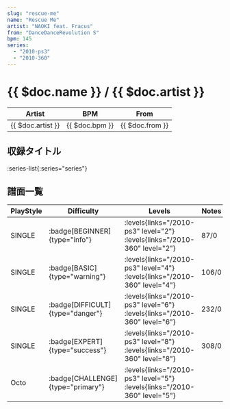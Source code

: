 ```yaml
---
slug: "rescue-me"
name: "Rescue Me"
artist: "NAOKI feat. Fracus"
from: "DanceDanceRevolution S"
bpm: 145
series:
  - "2010-ps3"
  - "2010-360"
---
```


# {{ $doc.name }} / {{ $doc.artist }}

|Artist|BPM|From|
|------|---|----|
|{{ $doc.artist }}|{{ $doc.bpm }}|{{ $doc.from }}|

## 収録タイトル

:series-list{:series="series"}

## 譜面一覧

|PlayStyle|Difficulty|Levels|Notes|Movie|
|---------|----------|------|-----|-----|
|SINGLE| :badge[BEGINNER]{type="info"}| :levels{links="/2010-ps3" level="2"} :levels{links="/2010-360" level="2"}|87/0||
|SINGLE| :badge[BASIC]{type="warning"}| :levels{links="/2010-ps3" level="4"} :levels{links="/2010-360" level="4"}|106/0||
|SINGLE| :badge[DIFFICULT]{type="danger"}| :levels{links="/2010-ps3" level="6"} :levels{links="/2010-360" level="6"}|232/0||
|SINGLE| :badge[EXPERT]{type="success"}| :levels{links="/2010-ps3" level="8"} :levels{links="/2010-360" level="8"}|308/0||
|Octo| :badge[CHALLENGE]{type="primary"}| :levels{links="/2010-ps3" level="5"} :levels{links="/2010-360" level="5"}|||
